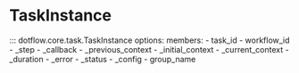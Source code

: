 # TaskInstance

::: dotflow.core.task.TaskInstance
    options:
        members:
            - task_id 
            - workflow_id 
            - _step 
            - _callback 
            - _previous_context 
            - _initial_context 
            - _current_context 
            - _duration 
            - _error 
            - _status 
            - _config 
            - group_name